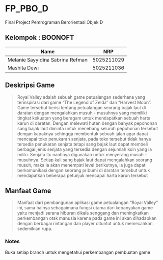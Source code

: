 # FP_PBO_D
Final Project Pemrograman Berorientasi Objek D

## Kelompok : BOONOFT
| Name           | NRP        |
| ---            | ---        |
| Melanie Sayyidina Sabrina Refman | 5025211029 |
| Mashita Dewi   | 5025211036 |

## Deskripsi Game
> Royal Valley adalah sebuah game petualangan sederhana yang terinspirasi dari game “The Legend of Zelda” dan “Harvest Moon”. Game tersebut berisi tentang petualangan seorang bajak laut di daratan dengan mengalahkan musuh - musuhnya yang memiliki tingkat kekuatan yang beragam untuk mendapatkan sebuah harta karun di daratan. Dengan melewati hutan dengan banyak pepohonan sang bajak laut diminta untuk menebang seluruh pepohonan tersebut dengan kapaknya
sehingga membentuk sebuah jalan agar dapat mencapai toko penukaran senjata, pada toko tersebut tidak hanya tersedia penukaran senjata tetapi sang bajak laut dapat membeli berbagai jenis senjata yang tersedia dengan sejumlah koin yang ia miliki. Senjata itu nantinya digunakan untuk menyerang musuh - musuhnya. Setiap
kali sang bajak laut dapat mengalahkan seorang musuh, maka ia akan menempati level berikutnya, ia juga dapat berkomunikasi dengan seorang pribumi di daratan tersebut untuk mendapatkan beberapa petunjuk mencapai harta karun tersebut

## Manfaat Game
> Manfaat dari pembangunan aplikasi game petualangan “Royal Valley” ini, sama halnya sebagaimana fungsi utama dari kebanyakan game yaitu menjadi sarana hiburan dikala senggang dan meningkatkan perkembangan otak manusia karena pada game ini akan dihadapkan dengan berbagai rintangan dan player dituntut untuk memecahkan sedemikian rupa.

### Notes
Buka setiap branch untuk mengetahui perkembangan pembuatan game
